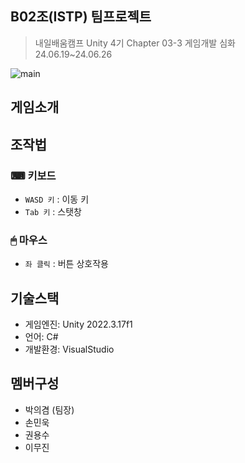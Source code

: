 ## B02조(ISTP) 팀프로젝트
> 내일배움캠프 Unity 4기 Chapter 03-3 게임개발 심화<br/>
> 24.06.19~24.06.26

![main](https://github.com/Kwonyougsu/ISTP_2Dgame/assets/78412277/eb675c9f-4f27-4451-9e8e-2a64c85affe6)
## 게임소개






## 조작법
### ⌨ 키보드
- ` WASD 키 ` : 이동 키
- ` Tab 키 ` : 스탯창

### 🖱 마우스
- ` 좌 클릭 ` : 버튼 상호작용

## 기술스택
- 게임엔진: Unity 2022.3.17f1
- 언어: C#
- 개발환경: VisualStudio

## 멤버구성
- 박의겸 (팀장)
- 손민욱
- 권용수
- 이무진
